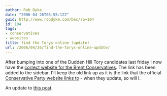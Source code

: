 ```yaml
---
author: Rob Dyke
date: "2006-04-26T03:55:12Z"
guid: http://www.robdyke.com/bec/?p=104
id: 104
tags:
- conservatives
- websites
title: find the Torys online (update)
url: /2006/04/26/find-the-torys-online-update/
---
```

After bumping into one of the Dudden Hill Tory candidates last friday I now have the [correct website for the Brent Conservatives](http://www.brentconservatives.org.uk). The link has been added to the sidebar. I'll keep the old link up as it is the link that the official [Conservative Party website links to](http://www.conservatives.com/tile.do?def=people.constituency.page&#038;obj_id=1453&#038;post_code=NW2%204RS) - when they update, so will I.

An update to [this post](http://www.robdyke.com/bec/?p=93).